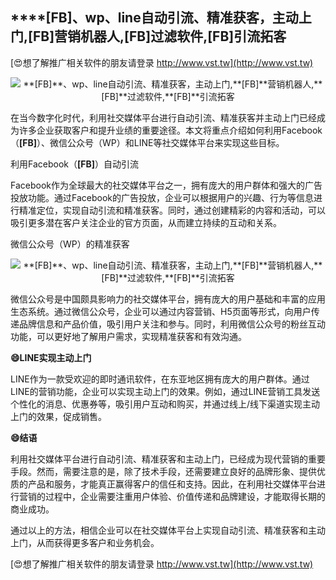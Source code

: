 ## ****[FB]**、wp、line自动引流、精准获客，主动上门,**[FB]**营销机器人,**[FB]**过滤软件,**[FB]**引流拓客**

[😍想了解推广相关软件的朋友请登录 http://www.vst.tw](http://www.vst.tw)

 <center><img src="https://vst.tw/MP4/tuiguang/png/8.png" alt="**[FB]**、wp、line自动引流、精准获客，主动上门,**[FB]**营销机器人,**[FB]**过滤软件,**[FB]**引流拓客"></center>

在当今数字化时代，利用社交媒体平台进行自动引流、精准获客并主动上门已经成为许多企业获取客户和提升业绩的重要途径。本文将重点介绍如何利用Facebook（**[FB]**）、微信公众号（WP）和LINE等社交媒体平台来实现这些目标。

利用Facebook（**[FB]**）自动引流

Facebook作为全球最大的社交媒体平台之一，拥有庞大的用户群体和强大的广告投放功能。通过Facebook的广告投放，企业可以根据用户的兴趣、行为等信息进行精准定位，实现自动引流和精准获客。同时，通过创建精彩的内容和活动，可以吸引更多潜在客户关注企业的官方页面，从而建立持续的互动和关系。

微信公众号（WP）的精准获客

 <center><img src="https://vst.tw/MP4/tuiguang/png/4.png" alt="**[FB]**、wp、line自动引流、精准获客，主动上门,**[FB]**营销机器人,**[FB]**过滤软件,**[FB]**引流拓客"></center>

微信公众号是中国颇具影响力的社交媒体平台，拥有庞大的用户基础和丰富的应用生态系统。通过微信公众号，企业可以通过内容营销、H5页面等形式，向用户传递品牌信息和产品价值，吸引用户关注和参与。同时，利用微信公众号的粉丝互动功能，可以更好地了解用户需求，实现精准获客和有效沟通。

**😄LINE实现主动上门**

LINE作为一款受欢迎的即时通讯软件，在东亚地区拥有庞大的用户群体。通过LINE的营销功能，企业可以实现主动上门的效果。例如，通过LINE营销工具发送个性化的消息、优惠券等，吸引用户互动和购买，并通过线上/线下渠道实现主动上门的效果，促成销售。

**😄结语**

利用社交媒体平台进行自动引流、精准获客和主动上门，已经成为现代营销的重要手段。然而，需要注意的是，除了技术手段，还需要建立良好的品牌形象、提供优质的产品和服务，才能真正赢得客户的信任和支持。因此，在利用社交媒体平台进行营销的过程中，企业需要注重用户体验、价值传递和品牌建设，才能取得长期的商业成功。

通过以上的方法，相信企业可以在社交媒体平台上实现自动引流、精准获客和主动上门，从而获得更多客户和业务机会。

[😍想了解推广相关软件的朋友请登录 http://www.vst.tw](http://www.vst.tw)



